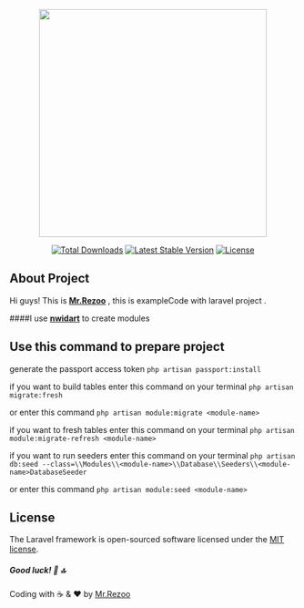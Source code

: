 <p align="center"><a href="https://laravel.com" target="_blank"><img src="https://raw.githubusercontent.com/laravel/art/master/logo-lockup/5%20SVG/2%20CMYK/1%20Full%20Color/laravel-logolockup-cmyk-red.svg" width="400"></a></p>

<p align="center">
<a href="https://packagist.org/packages/laravel/framework"><img src="https://poser.pugx.org/laravel/framework/d/total.svg" alt="Total Downloads"></a>
<a href="https://packagist.org/packages/laravel/framework"><img src="https://poser.pugx.org/laravel/framework/v/stable.svg" alt="Latest Stable Version"></a>
<a href="https://packagist.org/packages/laravel/framework"><img src="https://poser.pugx.org/laravel/framework/license.svg" alt="License"></a>
</p>

## About Project 
Hi guys! This is **[Mr.Rezoo](https://rezoo.ir)**  ,
this is exampleCode with laravel project .

####I use **[nwidart](https://nwidart.com/)** to create modules

## Use this command to prepare project

generate the passport access token
`php artisan passport:install`

if you want to build tables enter this command on your terminal
`php artisan migrate:fresh`

or enter this command
`php artisan module:migrate <module-name>`

if you want to fresh tables enter this command on your terminal
`php artisan module:migrate-refresh <module-name>`

if you want to run seeders enter this command on your terminal
`php artisan db:seed --class=\\Modules\\<module-name>\\Database\\Seeders\\<module-name>DatabaseSeeder`

or enter this command 
`php artisan module:seed <module-name>`


## License
The Laravel framework is open-sourced software licensed under the [MIT license](https://opensource.org/licenses/MIT).

##### Good luck! :gem: :top:
Coding with :coffee: & :heart: by [Mr.Rezoo](https://rezoo.ir)
